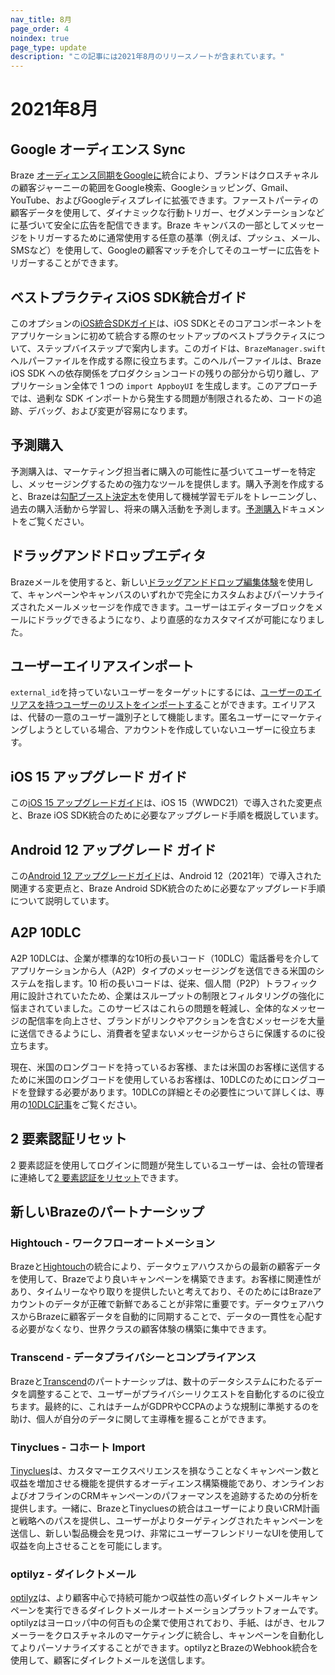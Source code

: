 ```yaml
---
nav_title: 8月
page_order: 4
noindex: true
page_type: update
description: "この記事には2021年8月のリリースノートが含まれています。"
---
```


# 2021年8月

## Google オーディエンス Sync

Braze [オーディエンス同期をGoogleに]({{site.baseurl}}/partners/canvas_steps/google_audience_sync/)統合により、ブランドはクロスチャネルの顧客ジャーニーの範囲をGoogle検索、Googleショッピング、Gmail、YouTube、およびGoogleディスプレイに拡張できます。ファーストパーティの顧客データを使用して、ダイナミックな行動トリガー、セグメンテーションなどに基づいて安全に広告を配信できます。Braze キャンバスの一部としてメッセージをトリガーするために通常使用する任意の基準（例えば、プッシュ、メール、SMSなど）を使用して、Googleの顧客マッチを介してそのユーザーに広告をトリガーすることができます。

## ベストプラクティスiOS SDK統合ガイド

このオプションの[iOS統合SDKガイド]({{site.baseurl}}/developer_guide/platform_integration_guides/swift/initial_sdk_setup/overviewios_sdk_integration/)は、iOS SDKとそのコアコンポーネントをアプリケーションに初めて統合する際のセットアップのベストプラクティスについて、ステップバイステップで案内します。このガイドは、`BrazeManager.swift` ヘルパーファイルを作成する際に役立ちます。このヘルパーファイルは、Braze iOS SDK への依存関係をプロダクションコードの残りの部分から切り離し、アプリケーション全体で 1 つの `import AppboyUI` を生成します。このアプローチでは、過剰な SDK インポートから発生する問題が制限されるため、コードの追跡、デバッグ、および変更が容易になります。 

## 予測購入

予測購入は、マーケティング担当者に購入の可能性に基づいてユーザーを特定し、メッセージングするための強力なツールを提供します。購入予測を作成すると、Brazeは[勾配ブースト決定木](https://en.wikipedia.org/wiki/Gradient_boosting)を使用して機械学習モデルをトレーニングし、過去の購入活動から学習し、将来の購入活動を予測します。[予測購入]({{site.baseurl}}/user_guide/predictive_suite/predictive_purchases/)ドキュメントをご覧ください。 

## ドラッグアンドドロップエディタ

Brazeメールを使用すると、新しい[ドラッグアンドドロップ編集体験]({{site.baseurl}}/user_guide/message_building_by_channel/email/drag_and_drop/overview/)を使用して、キャンペーンやキャンバスのいずれかで完全にカスタムおよびパーソナライズされたメールメッセージを作成できます。ユーザーはエディターブロックをメールにドラッグできるようになり、より直感的なカスタマイズが可能になりました。 

## ユーザーエイリアスインポート

`external_id`を持っていないユーザーをターゲットにするには、[ユーザーのエイリアスを持つユーザーのリストをインポートする]({{site.baseurl}}/user_guide/data_and_analytics/user_data_collection/user_import/#import-with-user-alias)ことができます。エイリアスは、代替の一意のユーザー識別子として機能します。匿名ユーザーにマーケティングしようとしている場合、アカウントを作成していないユーザーに役立ちます。 

## iOS 15 アップグレード ガイド

この[iOS 15 アップグレードガイド]({{site.baseurl}}/developer_guide/platform_integration_guides/ios/ios_15/)は、iOS 15（WWDC21）で導入された変更点と、Braze iOS SDK統合のために必要なアップグレード手順を概説しています。

## Android 12 アップグレード ガイド

この[Android 12 アップグレードガイド]({{site.baseurl}}/developer_guide/platform_integration_guides/android/android_12/)は、Android 12（2021年）で導入された関連する変更点と、Braze Android SDK統合のために必要なアップグレード手順について説明しています。

## A2P 10DLC

A2P 10DLCは、企業が標準的な10桁の長いコード（10DLC）電話番号を介してアプリケーションから人（A2P）タイプのメッセージングを送信できる米国のシステムを指します。10 桁の長いコードは、従来、個人間（P2P）トラフィック用に設計されていたため、企業はスループットの制限とフィルタリングの強化に悩まされていました。このサービスはこれらの問題を軽減し、全体的なメッセージの配信率を向上させ、ブランドがリンクやアクションを含むメッセージを大量に送信できるようにし、消費者を望まないメッセージからさらに保護するのに役立ちます。 

現在、米国のロングコードを持っているお客様、または米国のお客様に送信するために米国のロングコードを使用しているお客様は、10DLCのためにロングコードを登録する必要があります。10DLCの詳細とその必要性について詳しくは、専用の[10DLC記事]({{site.baseurl}}/user_guide/message_building_by_channel/sms/phone_numbers/10dlc/)をご覧ください。

## 2 要素認証リセット

2 要素認証を使用してログインに問題が発生しているユーザーは、会社の管理者に連絡して[2 要素認証をリセット]({{site.baseurl}}/user_guide/administrative/app_settings/company_settings/security_settings/#user-authetication-reset)できます。

## 新しいBrazeのパートナーシップ

### Hightouch - ワークフローオートメーション

Brazeと[Hightouch]({{site.baseurl}}/partners/data_and_infrastructure_agility/workflow_automation/hightouch/)の統合により、データウェアハウスからの最新の顧客データを使用して、Brazeでより良いキャンペーンを構築できます。お客様に関連性があり、タイムリーなやり取りを提供したいと考えており、そのためにはBrazeアカウントのデータが正確で新鮮であることが非常に重要です。データウェアハウスからBrazeに顧客データを自動的に同期することで、データの一貫性を心配する必要がなくなり、世界クラスの顧客体験の構築に集中できます。

### Transcend - データプライバシーとコンプライアンス

Brazeと[Transcend]({{site.baseurl}}/partners/data_and_infrastructure_agility/data_privacy/transcend/)のパートナーシップは、数十のデータシステムにわたるデータを調整することで、ユーザーがプライバシーリクエストを自動化するのに役立ちます。最終的に、これはチームがGDPRやCCPAのような規制に準拠するのを助け、個人が自分のデータに関して主導権を握ることができます。

### Tinyclues - コホート Import

[Tinyclues]({{site.baseurl}}/partners/data_and_infrastructure_agility/cohort_import/tinyclues/)は、カスタマーエクスペリエンスを損なうことなくキャンペーン数と収益を増加させる機能を提供するオーディエンス構築機能であり、オンラインおよびオフラインのCRMキャンペーンのパフォーマンスを追跡するための分析を提供します。一緒に、BrazeとTinycluesの統合はユーザーにより良いCRM計画と戦略へのパスを提供し、ユーザーがよりターゲティングされたキャンペーンを送信し、新しい製品機会を見つけ、非常にユーザーフレンドリーなUIを使用して収益を向上させることを可能にします。

### optilyz - ダイレクトメール

[optilyz]({{site.baseurl}}/partners/message_orchestration/additional_channels/direct_mail/optilyz/)は、より顧客中心で持続可能かつ収益性の高いダイレクトメールキャンペーンを実行できるダイレクトメールオートメーションプラットフォームです。optilyzはヨーロッパ中の何百もの企業で使用されており、手紙、はがき、セルフメーラーをクロスチャネルのマーケティングに統合し、キャンペーンを自動化してよりパーソナライズすることができます。optilyzとBrazeのWebhook統合を使用して、顧客にダイレクトメールを送信します。